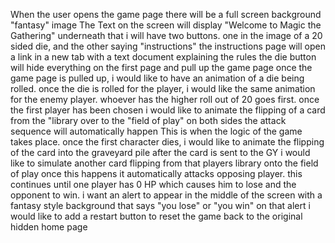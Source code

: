 <!-- PSEUDO CODE -->
When the user opens the game page there will be a full screen background "fantasy" image
The Text on the screen will display "Welcome to Magic the Gathering" 
underneath that i will have two buttons. one in the image of a 20 sided die, and the other saying "instructions"
the instructions page will open a link in a new tab with a text document explaining the rules
the die button will hide everything on the first page and pull up the game page
once the game page is pulled up, i would like to have an animation of a die being rolled.
once the die is rolled for the player, i would like the same animation for the enemy player.
whoever has the higher roll out of 20 goes first.
once the first player has been chosen i would like to animate the flipping of a card from the "library over to the "field of play" on both sides
the attack sequence will automatically happen
This is when the logic of the game takes place.
once the first character dies, i would like to animate the flipping of the card into the graveyard pile
after the card is sent to the GY i would like to simulate another card flipping from that players library onto the field of play
once this happens it automatically attacks opposing player. 
this continues until one player has 0 HP which causes him to lose and the opponent to win.
i want an alert to appear in the middle of the screen with a fantasy style background that says "you lose" or "you win"
on that alert i would like to add a restart button to reset the game back to the original hidden home page
